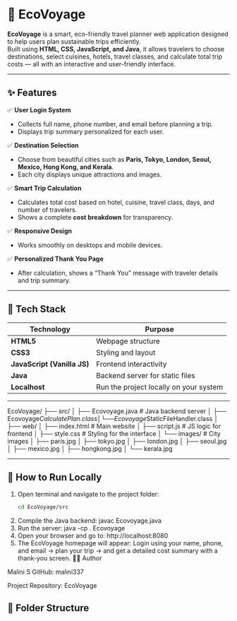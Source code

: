 # 🌿 EcoVoyage

**EcoVoyage** is a smart, eco-friendly travel planner web application designed to help users plan sustainable trips efficiently.  
Built using **HTML, CSS, JavaScript, and Java**, it allows travelers to choose destinations, select cuisines, hotels, travel classes, and calculate total trip costs — all with an interactive and user-friendly interface.

---

## ✨ Features

✅ **User Login System**  
- Collects full name, phone number, and email before planning a trip.  
- Displays trip summary personalized for each user.  

✅ **Destination Selection**  
- Choose from beautiful cities such as **Paris, Tokyo, London, Seoul, Mexico, Hong Kong, and Kerala**.  
- Each city displays unique attractions and images.  

✅ **Smart Trip Calculation**  
- Calculates total cost based on hotel, cuisine, travel class, days, and number of travelers.  
- Shows a complete **cost breakdown** for transparency.  

✅ **Responsive Design**  
- Works smoothly on desktops and mobile devices.  

✅ **Personalized Thank You Page**  
- After calculation, shows a “Thank You” message with traveler details and trip summary.  

---

## 🧠 Tech Stack

| Technology | Purpose |
|-------------|----------|
| **HTML5** | Webpage structure |
| **CSS3** | Styling and layout |
| **JavaScript (Vanilla JS)** | Frontend interactivity |
| **Java** | Backend server for static files |
| **Localhost** | Run the project locally on your system |

---
EcoVoyage/
├── src/
│ ├── Ecovoyage.java # Java backend server
│ ├── Ecovoyage$CalculatePlan.class
│ └── Ecovoyage$StaticFileHandler.class
│
├── web/
│ ├── index.html # Main website
│ ├── script.js # JS logic for frontend
│ ├── style.css # Styling for the interface
│ └── images/ # City images
│ ├── paris.jpg
│ ├── tokyo.jpg
│ ├── london.jpg
│ ├── seoul.jpg
│ ├── mexico.jpg
│ ├── hongkong.jpg
│ └── kerala.jpg

---

## 🚀 How to Run Locally

1. Open terminal and navigate to the project folder:
   ```bash
   cd EcoVoyage/src
2. Compile the Java backend:
   javac Ecovoyage.java
3. Run the server:
   java -cp . Ecovoyage
4. Open your browser and go to:
   http://localhost:8080
5. The EcoVoyage homepage will appear:
   Login using your name, phone, and email → plan your trip → and get a detailed cost summary with a thank-you screen.
👩‍💻 Author

Malini S
GitHub: malini337

Project Repository: EcoVoyage
## 📂 Folder Structure

